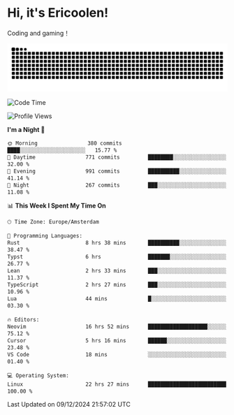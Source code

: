 # Hi, it's Ericoolen!
Coding and gaming！

<picture>
  <source media="(prefers-color-scheme: dark)" srcset="https://raw.githubusercontent.com/Eric-Song-Nop/Eric-Song-Nop/output/github-contribution-grid-snake-dark.svg">
  <source media="(prefers-color-scheme: light)" srcset="https://raw.githubusercontent.com/Eric-Song-Nop/Eric-Song-Nop/output/github-contribution-grid-snake.svg">
  <img alt="github contribution grid snake animation" src="https://raw.githubusercontent.com/Eric-Song-Nop/Eric-Song-Nop/output/github-contribution-grid-snake.svg">
</picture>

<!--START_SECTION:waka-->
![Code Time](http://img.shields.io/badge/Code%20Time-1%2C655%20hrs%2054%20mins-blue)

![Profile Views](http://img.shields.io/badge/Profile%20Views-1-blue)

**I'm a Night 🦉** 

```text
🌞 Morning                380 commits         ████░░░░░░░░░░░░░░░░░░░░░   15.77 % 
🌆 Daytime                771 commits         ████████░░░░░░░░░░░░░░░░░   32.00 % 
🌃 Evening                991 commits         ██████████░░░░░░░░░░░░░░░   41.14 % 
🌙 Night                  267 commits         ███░░░░░░░░░░░░░░░░░░░░░░   11.08 % 
```


📊 **This Week I Spent My Time On** 

```text
🕑︎ Time Zone: Europe/Amsterdam

💬 Programming Languages: 
Rust                     8 hrs 38 mins       ██████████░░░░░░░░░░░░░░░   38.47 % 
Typst                    6 hrs               ███████░░░░░░░░░░░░░░░░░░   26.77 % 
Lean                     2 hrs 33 mins       ███░░░░░░░░░░░░░░░░░░░░░░   11.37 % 
TypeScript               2 hrs 27 mins       ███░░░░░░░░░░░░░░░░░░░░░░   10.96 % 
Lua                      44 mins             █░░░░░░░░░░░░░░░░░░░░░░░░   03.30 % 

🔥 Editors: 
Neovim                   16 hrs 52 mins      ███████████████████░░░░░░   75.12 % 
Cursor                   5 hrs 16 mins       ██████░░░░░░░░░░░░░░░░░░░   23.48 % 
VS Code                  18 mins             ░░░░░░░░░░░░░░░░░░░░░░░░░   01.40 % 

💻 Operating System: 
Linux                    22 hrs 27 mins      █████████████████████████   100.00 % 
```


 Last Updated on 09/12/2024 21:57:02 UTC
<!--END_SECTION:waka-->
